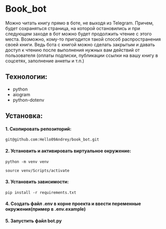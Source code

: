 # Book_bot
 Можно читать книгу прямо в боте, не выходя из Telegram. Причем, будет сохраняться страница, на которой остановились и при следующем заходе в бот можно будет продолжить чтение с этого места. Возможно, кому-то пригодится такой способ распространения своей книги. Ведь бота с книгой можно сделать закрытым и давать доступ к чтению после выполнения нужных вам действий от пользователя (оплаты подписки, публикации ссылки на вашу книгу в соцсетях, заполнение анкеты и т.п.)

## Teхнологии:
- python
- aiogram
- python-dotenv

## Установка:

#### 1. Скопировать репозиторий:

```
git@github.com:Hello09Andrey/book_bot.git
```

#### 2. Установить и активировать виртуальное окружение:
```
python -m venv venv

source venv/Scripts/activate
```

#### 3. Установить зависимости:
```
pip install -r requirements.txt
```

#### 4. Создать файл .env в корне проекта и ввести переменные окружения(пример в .env.example)

#### 5. Запустить файл bot.py
